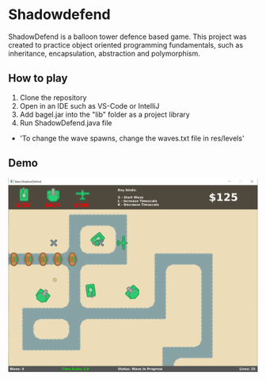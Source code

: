 # Shadowdefend
ShadowDefend is a balloon tower defence based game. This project was created to practice object oriented programming fundamentals, such as inheritance, encapsulation, abstraction and polymorphism.

## How to play
1) Clone the repository
2) Open in an IDE such as VS-Code or IntelliJ
3) Add bagel.jar into the "lib" folder as a project library
4) Run ShadowDefend.java file

* 'To change the wave spawns, change the waves.txt file in res/levels'

## Demo
![screenshot_demo](screenshots/Example1.png)


